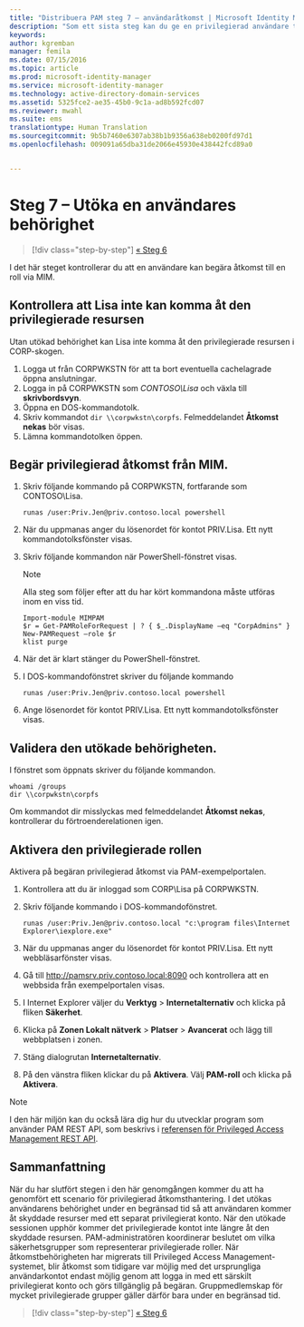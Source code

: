 ```yaml
---
title: "Distribuera PAM steg 7 – användaråtkomst | Microsoft Identity Manager"
description: "Som ett sista steg kan du ge en privilegierad användare tillfällig åtkomst för att se om distributionen av Privileged Access Management lyckades."
keywords: 
author: kgremban
manager: femila
ms.date: 07/15/2016
ms.topic: article
ms.prod: microsoft-identity-manager
ms.service: microsoft-identity-manager
ms.technology: active-directory-domain-services
ms.assetid: 5325fce2-ae35-45b0-9c1a-ad8b592fcd07
ms.reviewer: mwahl
ms.suite: ems
translationtype: Human Translation
ms.sourcegitcommit: 9b5b7460e6307ab38b1b9356a638eb0200fd97d1
ms.openlocfilehash: 009091a65dba31de2066e45930e438442fcd89a0


---
```


# Steg 7 – Utöka en användares behörighet

>[!div class="step-by-step"]
[« Steg 6 ](step-6-transition-group-to-pam.md)


I det här steget kontrollerar du att en användare kan begära åtkomst till en roll via MIM.

## Kontrollera att Lisa inte kan komma åt den privilegierade resursen
Utan utökad behörighet kan Lisa inte komma åt den privilegierade resursen i CORP-skogen.

1. Logga ut från CORPWKSTN för att ta bort eventuella cachelagrade öppna anslutningar.
2. Logga in på CORPWKSTN som *CONTOSO\Lisa* och växla till **skrivbordsvyn**.
3. Öppna en DOS-kommandotolk.
4. Skriv kommandot `dir \\corpwkstn\corpfs`. Felmeddelandet **Åtkomst nekas** bör visas.
5. Lämna kommandotolken öppen.

## Begär privilegierad åtkomst från MIM.
1. Skriv följande kommando på CORPWKSTN, fortfarande som CONTOSO\Lisa.

    ```
    runas /user:Priv.Jen@priv.contoso.local powershell
    ```

2. När du uppmanas anger du lösenordet för kontot PRIV.Lisa. Ett nytt kommandotolksfönster visas.
3. Skriv följande kommandon när PowerShell-fönstret visas.

    > [!NOTE]
    > Alla steg som följer efter att du har kört kommandona måste utföras inom en viss tid.

    ```
    Import-module MIMPAM
    $r = Get-PAMRoleForRequest | ? { $_.DisplayName –eq "CorpAdmins" }
    New-PAMRequest –role $r
    klist purge
    ```

4. När det är klart stänger du PowerShell-fönstret.
5. I DOS-kommandofönstret skriver du följande kommando

    ```
    runas /user:Priv.Jen@priv.contoso.local powershell
    ```

6. Ange lösenordet för kontot PRIV.Lisa. Ett nytt kommandotolksfönster visas.

## Validera den utökade behörigheten.
I fönstret som öppnats skriver du följande kommandon.

```
whoami /groups
dir \\corpwkstn\corpfs
```

Om kommandot dir misslyckas med felmeddelandet **Åtkomst nekas**, kontrollerar du förtroenderelationen igen.

## Aktivera den privilegierade rollen
Aktivera på begäran privilegierad åtkomst via PAM-exempelportalen.

1. Kontrollera att du är inloggad som CORP\Lisa på CORPWKSTN.
2. Skriv följande kommando i DOS-kommandofönstret.

    ```
    runas /user:Priv.Jen@priv.contoso.local "c:\program files\Internet Explorer\iexplore.exe"
    ```

3. När du uppmanas anger du lösenordet för kontot PRIV.Lisa. Ett nytt webbläsarfönster visas.
4. Gå till http://pamsrv.priv.contoso.local:8090 och kontrollera att en webbsida från exempelportalen visas.
5. I Internet Explorer väljer du **Verktyg** > **Internetalternativ** och klicka på fliken **Säkerhet**.
6. Klicka på **Zonen Lokalt nätverk** > **Platser** > **Avancerat** och lägg till webbplatsen i zonen.
7. Stäng dialogrutan **Internetalternativ**.
8. På den vänstra fliken klickar du på **Aktivera**. Välj **PAM-roll** och klicka på **Aktivera**.

> [!Note]
> I den här miljön kan du också lära dig hur du utvecklar program som använder PAM REST API, som beskrivs i [referensen för Privileged Access Management REST API](/microsoft-identity-manager/reference/privileged-access-management-rest-api-reference).

## Sammanfattning
När du har slutfört stegen i den här genomgången kommer du att ha genomfört ett scenario för privilegierad åtkomsthantering. I det utökas användarens behörighet under en begränsad tid så att användaren kommer åt skyddade resurser med ett separat privilegierat konto. När den utökade sessionen upphör kommer det privilegierade kontot inte längre åt den skyddade resursen. PAM-administratören koordinerar beslutet om vilka säkerhetsgrupper som representerar privilegierade roller. När åtkomstbehörigheten har migrerats till Privileged Access Management-systemet, blir åtkomst som tidigare var möjlig med det ursprungliga användarkontot endast möjlig genom att logga in med ett särskilt privilegierat konto och görs tillgänglig på begäran. Gruppmedlemskap för mycket privilegierade grupper gäller därför bara under en begränsad tid.

>[!div class="step-by-step"]
[« Steg 6 ](step-6-transition-group-to-pam.md)



<!--HONumber=Jul16_HO4-->


